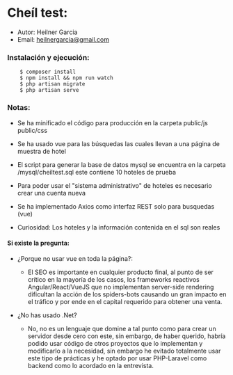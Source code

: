 # Cheíl test:
 + Autor: Heilner Garcia
 + Email: heilnergarcia@gmail.com
 
### Instalación y ejecución:

        $ composer install
        $ npm install && npm run watch
        $ php artisan migrate
        $ php artisan serve
 
### Notas:

* Se ha minificado el código para producción en la carpeta public/js public/css

* Se ha usado vue para las búsquedas las cuales llevan a una página de muestra de hotel

* El script para generar la base de datos mysql se encuentra en la carpeta /mysql/cheiltest.sql este contiene 10 hoteles de prueba

* Para poder usar el "sistema administrativo" de hoteles es necesario crear una cuenta nueva

+ Se ha implementado Axios como interfaz REST solo para busquedas (vue)

+ Curiosidad: Los hoteles y la información contenida en el sql son reales

#### Si existe la pregunta: 
+ ¿Porque no usar vue en toda la página?:
    + El SEO es importante en cualquier producto final, al punto de ser crítico en la mayoría de los casos, los frameworks reactivos Angular/React/VueJS que no implementan server-side rendering dificultan la acción de los spiders-bots causando un gran impacto en el tráfico y por ende en el capital requerido para obtener una venta.
    
+ ¿No has usado .Net?
    + No, no es un lenguaje que domine a tal punto como para crear un servidor desde cero con este, sin embargo, de haber querido, habría podido usar código de otros proyectos que lo implementan y modificarlo a la necesidad, sin embargo he evitado totalmente usar este tipo de prácticas y he optado por usar PHP-Laravel como backend como lo acordado en la entrevista.
